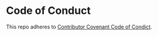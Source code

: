 # Code of Conduct

This repo adheres to [Contributor Covenant Code of Condict](https://www.contributor-covenant.org/version/2/1/code_of_conduct/).
